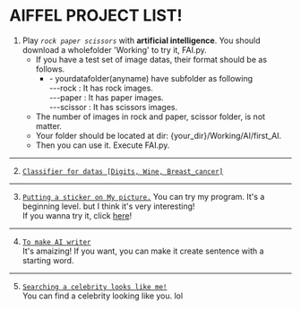 AIFFEL PROJECT LIST!
=

 1. Play _```rock paper scissors```_ with **artificial intelligence**. You should download a wholefolder 'Working' to try it, FAI.py.    
	 + If you have a test set of image datas, their format should be as follows.   
  	   - \- yourdatafolder(anyname) have subfolder as following  
		---rock : It has rock images.   
		---paper : It has paper images.   
		---scissor : It has scissors images.   
	 + The number of images in rock and paper, scissor folder, is not matter.
	 + Your folder should be located at dir: {your\_dir}/Working/AI/first\_AI.
	 + Then you can use it. Execute FAI.py.

----
 2. [```Classifier for datas [Digits, Wine, Breast_cancer]```](https://github.com/SunCreation/aiffel/tree/main/Working/AI/Classifier)


 ----
 3. [```Putting a sticker on My picture.```](https://github.com/SunCreation/aiffel/tree/main/Working/AI/sticker_img)  You can try my program. It's a beginning level. but I think it's very interesting!   
 If you wanna try it, click [here](https://github.com/SunCreation/aiffel/tree/main/Working/AI/sticker_img)!


 ----
 4. [```To make AI writer```](https://github.com/SunCreation/aiffel/tree/main/Working/AI/writer)   
 It's amaizing! If you want, you can make it create sentence with a starting word.

 ----
 5. [```Searching a celebrity looks like me!```](https://github.com/SunCreation/aiffel/tree/main/Working/AI/searching_one_like_me)   
 You can find a celebrity looking like you. lol